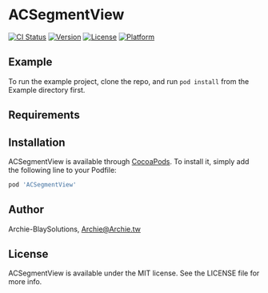 # ACSegmentView

[![CI Status](https://img.shields.io/travis/Archie-BlaySolutions/ACSegmentView.svg?style=flat)](https://travis-ci.org/Archie-BlaySolutions/ACSegmentView)
[![Version](https://img.shields.io/cocoapods/v/ACSegmentView.svg?style=flat)](https://cocoapods.org/pods/ACSegmentView)
[![License](https://img.shields.io/cocoapods/l/ACSegmentView.svg?style=flat)](https://cocoapods.org/pods/ACSegmentView)
[![Platform](https://img.shields.io/cocoapods/p/ACSegmentView.svg?style=flat)](https://cocoapods.org/pods/ACSegmentView)

## Example

To run the example project, clone the repo, and run `pod install` from the Example directory first.

## Requirements

## Installation

ACSegmentView is available through [CocoaPods](https://cocoapods.org). To install
it, simply add the following line to your Podfile:

```ruby
pod 'ACSegmentView'
```

## Author

Archie-BlaySolutions, Archie@Archie.tw

## License

ACSegmentView is available under the MIT license. See the LICENSE file for more info.
